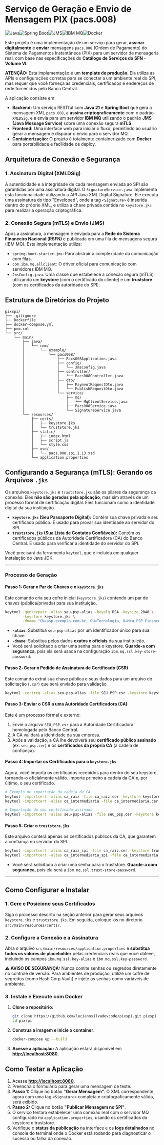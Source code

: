 # Serviço de Geração e Envio de Mensagem PIX (pacs.008)

![Java](https://img.shields.io/badge/Java-21-blue.svg)![Spring Boot](https://img.shields.io/badge/Spring%20Boot-3.3.2-brightgreen.svg)![JMS](https://img.shields.io/badge/JMS-3.1-orange.svg)![IBM MQ](https://img.shields.io/badge/IBM%20MQ-Client-blue.svg)![Docker](https://img.shields.io/badge/Docker-Enabled-blue.svg)

Este projeto é uma implementação de um serviço para gerar, **assinar digitalmente** e **enviar** mensagens `pacs.008` (Ordem de Pagamento) do Sistema de Pagamentos Instantâneos (PIX) para um servidor de mensageria real, com base nas especificações do **Catálogo de Serviços do SFN - Volume VI**.

**ATENÇÃO:** Esta implementação é um **template de produção**. Ela utiliza as APIs e configurações corretas para se conectar a um ambiente real do SPI, mas requer que você forneça as credenciais, certificados e endereços de rede fornecidos pelo Banco Central.

A aplicação consiste em:
-   **Backend:** Um serviço RESTful com **Java 21** e **Spring Boot** que gera a mensagem XML `pacs.008`, a **assina criptograficamente** com o padrão `XMLDSig`, e a envia para um servidor **IBM MQ** utilizando o padrão **JMS (Java Message Service)** sobre uma conexão segura **mTLS**.
-   **Frontend:** Uma interface web para iniciar o fluxo, permitindo ao usuário gerar a mensagem e disparar o envio para o servidor MQ.
-   **Containerização:** O projeto é totalmente containerizado com **Docker** para portabilidade e facilidade de deploy.

## Arquitetura de Conexão e Segurança

### 1. Assinatura Digital (XMLDSig)
A autenticidade e a integridade de cada mensagem enviada ao SPI são garantidas por uma assinatura digital. O `SignatureService.java` implementa esta funcionalidade utilizando a API Java XML Digital Signature. Ele executa uma assinatura do tipo "Enveloped", onde a tag `<Signature>` é inserida dentro do próprio XML, e utiliza a chave privada contida no `keystore.jks` para realizar a operação criptográfica.

### 2. Conexão Segura (mTLS) e Envio (JMS)
Após a assinatura, a mensagem é enviada para a **Rede do Sistema Financeiro Nacional (RSFN)** e publicada em uma fila de mensagens segura (IBM MQ). Esta implementação utiliza:
-   `spring-boot-starter-jms`: Para abstrair a complexidade da comunicação com filas.
-   `com.ibm.mq.allclient`: O driver oficial para comunicação com servidores IBM MQ.
-   `JmsConfig.java`: Uma classe que estabelece a conexão segura (mTLS) utilizando um **keystore** (com o certificado do cliente) e um **truststore** (com os certificados da autoridade do SPI).

## Estrutura de Diretórios do Projeto

```
pixspi/
├── .gitignore
├── Dockerfile
├── docker-compose.yml
├── pom.xml
└── src/
    └── main/
        ├── java/
        │   └── com/
        │       └── example/
        │           └── pacs008/
        │               ├── Pacs008Application.java
        │               ├── config/
        │               │   └── JmsConfig.java
        │               ├── controller/
        │               │   └── Pacs008Controller.java
        │               ├── dto/
        │               │   ├── PaymentRequestDto.java
        │               │   └── PublishRequestDto.java
        │               └── service/
        │                   ├── mq/
        │                   │   └── MqClientService.java
        │                   ├── Pacs008Service.java
        │                   └── SignatureService.java
        └── resources/
            ├── certs/
            │   ├── keystore.jks
            │   └── truststore.jks
            ├── static/
            │   ├── index.html
            │   ├── script.js
            │   └── style.css
            ├── xsd/
            │   └── pacs.008.spi.1.13.xsd
            └── application.properties
```

## Configurando a Segurança (mTLS): Gerando os Arquivos `.jks`

Os arquivos `keystore.jks` e `truststore.jks` são os pilares da segurança da conexão. Eles **não são gerados pela aplicação**, mas sim através de um processo formal de certificação digital. Eles funcionam como a identidade digital da sua instituição.

-   **`keystore.jks` (Seu Passaporte Digital):** Contém sua chave privada e seu certificado público. É usado para provar sua identidade ao servidor do SPI.
-   **`truststore.jks` (Sua Lista de Contatos Confiáveis):** Contém os certificados públicos da Autoridade Certificadora (CA) do Banco Central. É usado para verificar a identidade do servidor do SPI.

Você precisará da ferramenta `keytool`, que é incluída em qualquer instalação do Java JDK.

---
### **Processo de Geração**

#### Passo 1: Gerar o Par de Chaves e o `keystore.jks`
Este comando cria seu cofre inicial (`keystore.jks`) contendo um par de chaves (pública/privada) para sua instituição.

```bash
keytool -genkeypair -alias seu-psp-alias -keyalg RSA -keysize 2048 \
        -keystore keystore.jks \
        -dname "CN=psp.exemplo.com.br, OU=Tecnologia, O=Meu PSP Financeira S.A., L=Sao Paulo, ST=SP, C=BR"
```
-   **`-alias`**: Substitua `seu-psp-alias` por um identificador único para sua chave.
-   **`-dname`**: Substitua pelos dados **exatos e oficiais** da sua instituição.
-   Você será solicitado a criar uma senha para o keystore. **Guarde-a com segurança**, pois ela será usada na configuração `ibm.mq.ssl.key-store-password`.

#### Passo 2: Gerar o Pedido de Assinatura de Certificado (CSR)
Este comando extrai sua chave pública e seus dados para um arquivo de solicitação (`.csr`) que será enviado para validação.

```bash
keytool -certreq -alias seu-psp-alias -file SEU_PSP.csr -keystore keystore.jks
```

#### Passo 3: Enviar o CSR a uma Autoridade Certificadora (CA)
Este é um processo formal e externo:
1.  Envie o arquivo `SEU_PSP.csr` para a Autoridade Certificadora homologada pelo Banco Central.
2.  A CA validará a identidade da sua empresa.
3.  Após a validação, a CA lhe devolverá seu **certificado público assinado** (ex: `seu_psp.cer`) e os **certificados da própria CA** (a cadeia de confiança).

#### Passo 4: Importar os Certificados para o `keystore.jks`
Agora, você importa os certificados recebidos para dentro do seu keystore, tornando-o oficialmente válido. Importe primeiro a cadeia da CA e, por último, o seu certificado.

```bash
# Exemplo de importação da cadeia da CA
keytool -importcert -alias ca_raiz -file ca_raiz.cer -keystore keystore.jks
keytool -importcert -alias ca_intermediaria -file ca_intermediaria.cer -keystore keystore.jks

# Importação do seu certificado assinado
keytool -importcert -alias seu-psp-alias -file seu_psp.cer -keystore keystore.jks
```

#### Passo 5: Criar o `truststore.jks`
Este arquivo conterá apenas os certificados públicos da CA, que garantem a confiança no servidor do SPI.

```bash
keytool -importcert -alias ca_raiz_spi -file ca_raiz.cer -keystore truststore.jks
keytool -importcert -alias ca_intermediaria_spi -file ca_intermediaria.cer -keystore truststore.jks
```
-   Você será solicitado a criar uma senha para o truststore. **Guarde-a com segurança**, pois ela será a `ibm.mq.ssl.trust-store-password`.

---

## Como Configurar e Instalar

### 1. Gere e Posicione seus Certificados
Siga o processo descrito na seção anterior para gerar seus arquivos `keystore.jks` e `truststore.jks`. Em seguida, coloque-os no diretório `src/main/resources/certs/`.

### 2. Configure a Conexão e a Assinatura
Abra o arquivo `src/main/resources/application.properties` e **substitua todos os valores de placeholder** pelas credenciais reais que você obteve, incluindo os campos `ibm.mq.ssl.key-alias` e `ibm.mq.ssl.key-password`.

**⚠️ AVISO DE SEGURANÇA:** Nunca comite senhas ou segredos diretamente no controle de versão. Para ambientes de produção, utilize um cofre de segredos (como HashiCorp Vault) e injete as senhas como variáveis de ambiente.

### 3. Instale e Execute com Docker

1.  **Clone o repositório:**
    ```bash
    git clone https://github.com/lucianosilvadevcode/pixspi.git pixspi
    cd pixspi
    ```

2.  **Construa a imagem e inicie o container:**
    ```bash
    docker-compose up --build
    ```

3.  **Acesse a aplicação:**
    A aplicação estará disponível em **[http://localhost:8080](http://localhost:8080)**.

## Como Testar a Aplicação

1.  Acesse **[http://localhost:8080](http://localhost:8080)**.
2.  Preencha o formulário para gerar uma mensagem de teste.
3.  **Passo 1:** Clique no botão **"Gerar Mensagem"**. O XML correspondente, agora com uma tag `<Signature>` completa e criptograficamente válida, será exibido.
4.  **Passo 2:** Clique no botão **"Publicar Mensagem no SPI"**.
5.  O serviço tentará estabelecer uma conexão real com o servidor MQ configurado no `application.properties`, usando os certificados do keystore e truststore.
6.  Verifique o **status da publicação** na interface e os **logs detalhados** no console do terminal onde o Docker está rodando para diagnosticar o sucesso ou falha da conexão.